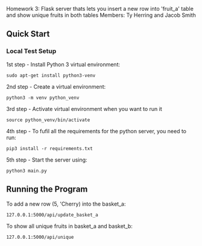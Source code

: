 Homework 3: Flask server thats lets you insert a new row into 'fruit_a' table and show unique fruits in both tables
Members: Ty Herring and Jacob Smith

## Quick Start
### Local Test Setup
1st step - Install Python 3 virtual environment:
```
sudo apt-get install python3-venv
```

2nd step - Create a virtual environment:
```
python3 -m venv python_venv
```

3rd step - Activate virtual environment when you want to run it
```
source python_venv/bin/activate
```

4th step - To fufil all the requirements for the python server, you need to run:
```
pip3 install -r requirements.txt
```

5th step - Start the server using:
```
python3 main.py
```

## Running the Program
To add a new row (5, 'Cherry) into the basket_a:
```
127.0.0.1:5000/api/update_basket_a
```
To show all unique fruits in basket_a and basket_b:
```
127.0.0.1:5000/api/unique
```
